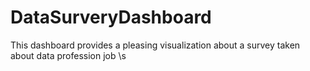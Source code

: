 # DataSurveryDashboard
This dashboard provides a pleasing visualization about a survey taken about data profession job \s
